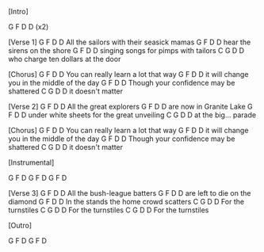 [Intro]

G  F  D  D  (x2)


[Verse 1]
G         F                  D         D
  All the sailors with their seasick mamas
G         F                 D          D
 hear the sirens on the shore
G         F         D              D
  singing songs for pimps with tailors
C                G                 D      D
  who charge ten dollars at the door


[Chorus]
G        F              D             D
 You can really learn a lot that way
G        F                 D             D
 it will change you in the middle of the day
G            F          D      D
 Though your confidence may be shattered
C           G         D        D
 it doesn't matter


[Verse 2]
G         F       D       D
  All the great explorers
G           F           D      D
 are now in Granite Lake
G             F              D           D
  under white sheets for the great unveiling
C        G           D       D
  at the big... parade


[Chorus]
G        F              D            D
 You can really learn a lot that way
G        F                 D             D
 it will change you in the middle of the day
G            F          D       D
 Though your confidence may be shattered
C           G         D      D
 it doesn't matter


[Instrumental]

G    F   D   G   F   D   G   F   D


[Verse 3]
G         F             D         D
  All the bush-league batters
G            F          D         D
 are left to die on the diamond
G        F          D          D
  In the stands the home crowd scatters
C            G          D       D
  For the turnstiles
C            G          D       D
  For the turnstiles
C            G          D       D
  For the turnstiles


[Outro]

G   F    D   G    F   D